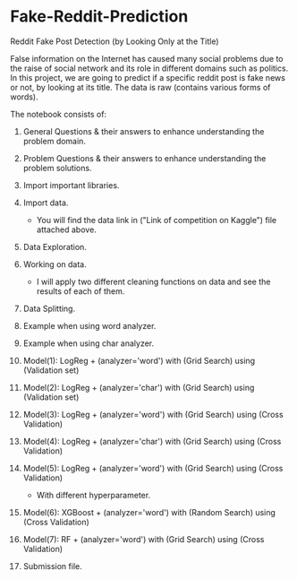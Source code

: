 # Fake-Reddit-Prediction

Reddit Fake Post Detection (by Looking Only at the Title)

False information on the Internet has caused many social problems due to the raise of social network and its role in different domains such as politics.
In this project, we are going to predict if a specific reddit post is fake news or not, by looking at its title. The data is raw (contains various forms of words).

The notebook consists of:

1) General Questions & their answers to enhance understanding the problem domain.
2) Problem Questions & their answers to enhance understanding the problem solutions.
3) Import important libraries.
4) Import data.
   - You will find the data link in ("Link of competition on Kaggle") file attached above.
5) Data Exploration.
6) Working on data.
   - I will apply two different cleaning functions on data and see the results of each of them.
   
7) Data Splitting.
8) Example when using word analyzer.
9) Example when using char analyzer.

10) Model(1): LogReg + (analyzer='word') with (Grid Search) using (Validation set)
11) Model(2): LogReg + (analyzer='char') with (Grid Search) using (Validation set)
12) Model(3): LogReg + (analyzer='word') with (Grid Search) using (Cross Validation)
13) Model(4): LogReg + (analyzer='char') with (Grid Search) using (Cross Validation)
14) Model(5): LogReg + (analyzer='word') with (Grid Search) using (Cross Validation)    
    - With different hyperparameter.

15) Model(6): XGBoost + (analyzer='word') with (Random Search) using (Cross Validation)
16) Model(7): RF + (analyzer='word') with (Grid Search) using (Cross Validation)
17) Submission file.



